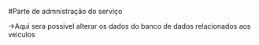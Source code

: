 #Parte de admnistração do serviço

->Aqui sera possivel alterar os dados do banco de dados relacionados aos veiculos